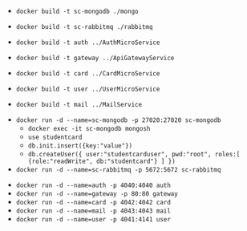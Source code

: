 - `docker build -t sc-mongodb ./mongo`
- `docker build -t sc-rabbitmq ./rabbitmq`

- `docker build -t auth ../AuthMicroService`
- `docker build -t gateway ../ApiGatewayService`
- `docker build -t card ../CardMicroService`
- `docker build -t user ../UserMicroService`
- `docker build -t mail ../MailService`

* `docker run -d --name=sc-mongodb -p 27020:27020 sc-mongodb`
  - `docker exec -it sc-mongodb mongosh`
  - `use studentcard`
  - `db.init.insert({key:"value"})`
  - `db.createUser({ user:"studentcarduser", pwd:"root", roles:[ {role:"readWrite", db:"studentcard"} ] })`
* `docker run -d --name=sc-rabbitmq -p 5672:5672 sc-rabbitmq`

- `docker run -d --name=auth -p 4040:4040 auth`
- `docker run -d --name=gateway -p 80:80 gateway`
- `docker run -d --name=card -p 4042:4042 card`
- `docker run -d --name=mail -p 4043:4043 mail`
- `docker run -d --name=user -p 4041:4141 user`